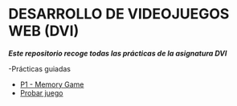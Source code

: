 # DESARROLLO DE VIDEOJUEGOS WEB (DVI)
***Este repositorio recoge todas las prácticas de la asignatura DVI***

-Prácticas guiadas
  - [P1 - Memory Game](https://github.com/DenisRaicu/DESARROLLO-DE-VIDEOJUEGOS-WEB/tree/master/P1)
   - [Probar juego](denisraicu.github.io/DESARROLLO-DE-VIDEOJUEGOS-WEB)
